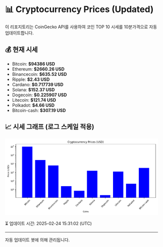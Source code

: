 
# 📊 Cryptocurrency Prices (Updated)

이 리포지토리는 CoinGecko API를 사용하여 코인 TOP 10 시세를 10분가격으로 자동 업데이트합니다.

## 💰 현재 시세
- Bitcoin: **$94386 USD**
- Ethereum: **$2660.26 USD**
- Binancecoin: **$635.52 USD**
- Ripple: **$2.43 USD**
- Cardano: **$0.717739 USD**
- Solana: **$152.37 USD**
- Dogecoin: **$0.225907 USD**
- Litecoin: **$121.74 USD**
- Polkadot: **$4.66 USD**
- Bitcoin-cash: **$307.19 USD**

## 📈 시세 그래프 (로그 스케일 적용)
![Crypto Prices](crypto_prices.png)

⏳ 업데이트 시간: 2025-02-24 15:31:02 (UTC)

---
자동 업데이트 봇에 의해 관리됩니다.
